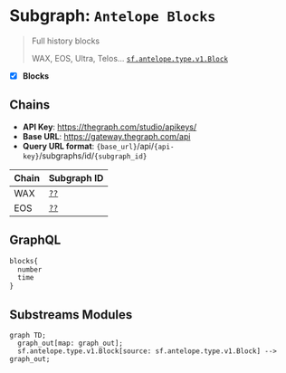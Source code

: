 # Subgraph: `Antelope Blocks`

> Full history blocks
>
> WAX, EOS, Ultra, Telos...
> [`sf.antelope.type.v1.Block`](https://buf.build/pinax/firehose-antelope/docs/main:sf.antelope.type.v1)

- [x] **Blocks**

## Chains

- **API Key**: https://thegraph.com/studio/apikeys/
- **Base URL**: https://gateway.thegraph.com/api
- **Query URL format**: `{base_url}`/api/`{api-key}`/subgraphs/id/`{subgraph_id}`

| Chain | Subgraph ID |
| ----- | ----------- |
| WAX   | [`??`](https://thegraph.com/explorer/subgraphs/???view=Query&chain=arbitrum-one) |
| EOS   | [`??`](https://thegraph.com/explorer/subgraphs/???view=Query&chain=arbitrum-one) |

## GraphQL

```graphql
blocks{
  number
  time
}
```

## Substreams Modules

```mermaid
graph TD;
  graph_out[map: graph_out];
  sf.antelope.type.v1.Block[source: sf.antelope.type.v1.Block] --> graph_out;
```